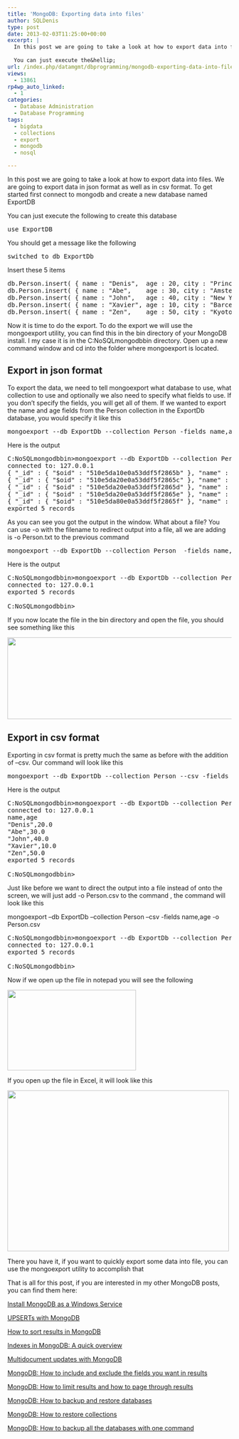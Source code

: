 ```yaml
---
title: 'MongoDB: Exporting data into files'
author: SQLDenis
type: post
date: 2013-02-03T11:25:00+00:00
excerpt: |
  In this post we are going to take a look at how to export data into files. We are going to export data in json format as well as in csv format. To get started first connect to mongodb and create a new database named ExportDB
  
  You can just execute the&hellip;
url: /index.php/datamgmt/dbprogramming/mongodb-exporting-data-into-files/
views:
  - 13861
rp4wp_auto_linked:
  - 1
categories:
  - Database Administration
  - Database Programming
tags:
  - bigdata
  - collections
  - export
  - mongodb
  - nosql

---
```

In this post we are going to take a look at how to export data into files. We are going to export data in json format as well as in csv format. To get started first connect to mongodb and create a new database named ExportDB

You can just execute the following to create this database

<pre>use ExportDB</pre>

You should get a message like the following

<pre>switched to db ExportDb</pre>

Insert these 5 items

<pre>db.Person.insert( { name : "Denis",  age : 20, city : "Princeton" } )
db.Person.insert( { name : "Abe",    age : 30, city : "Amsterdam" } )
db.Person.insert( { name : "John",   age : 40, city : "New York"  } )
db.Person.insert( { name : "Xavier", age : 10, city : "Barcelona" } )
db.Person.insert( { name : "Zen",    age : 50, city : "Kyoto"     } )</pre>

Now it is time to do the export. To do the export we will use the mongoexport utility, you can find this in the bin directory of your MongoDB install. I my case it is in the C:NoSQLmongodbbin directory. Open up a new command window and cd into the folder where mongoexport is located.

## Export in json format

To export the data, we need to tell mongoexport what database to use, what collection to use and optionally we also need to specify what fields to use. If you don&#8217;t specify the fields, you will get all of them. If we wanted to export the name and age fields from the Person collection in the ExportDb database, you would specify it like this

<pre>mongoexport --db ExportDb --collection Person -fields name,age</pre>

Here is the output

<pre>C:NoSQLmongodbbin&gt;mongoexport --db ExportDb --collection Person -fields name,age
connected to: 127.0.0.1
{ "_id" : { "$oid" : "510e5da10e0a53ddf5f2865b" }, "name" : "Denis", "age" : 20 }
{ "_id" : { "$oid" : "510e5da20e0a53ddf5f2865c" }, "name" : "Abe", "age" : 30 }
{ "_id" : { "$oid" : "510e5da20e0a53ddf5f2865d" }, "name" : "John", "age" : 40 }
{ "_id" : { "$oid" : "510e5da20e0a53ddf5f2865e" }, "name" : "Xavier", "age" : 10 }
{ "_id" : { "$oid" : "510e5da80e0a53ddf5f2865f" }, "name" : "Zen", "age" : 50 }
exported 5 records</pre>

As you can see you got the output in the window. What about a file? You can use -o with the filename to redirect output into a file, all we are adding is -o Person.txt to the previous command

<pre>mongoexport --db ExportDb --collection Person  -fields name,age -o Person.txt</pre>

Here is the output

<pre>C:NoSQLmongodbbin&gt;mongoexport --db ExportDb --collection Person  -fields name,age -o Person.txt
connected to: 127.0.0.1
exported 5 records

C:NoSQLmongodbbin&gt;</pre>

If you now locate the file in the bin directory and open the file, you should see something like this

<div class="image_block">
  <a href="/wp-content/uploads/blogs/DataMgmt/Denis/mongo/PersonOutput.PNG?mtime=1359896992"><img alt="" src="/wp-content/uploads/blogs/DataMgmt/Denis/mongo/PersonOutput.PNG?mtime=1359896992" width="660" height="184" /></a>
</div>

## Export in csv format

Exporting in csv format is pretty much the same as before with the addition of &#8211;csv. Our command will look like this

<pre>mongoexport --db ExportDb --collection Person --csv -fields name,age</pre>

Here is the output

<pre>C:NoSQLmongodbbin&gt;mongoexport --db ExportDb --collection Person --csv -fields name,age
connected to: 127.0.0.1
name,age
"Denis",20.0
"Abe",30.0
"John",40.0
"Xavier",10.0
"Zen",50.0
exported 5 records

C:NoSQLmongodbbin&gt;</pre>

Just like before we want to direct the output into a file instead of onto the screen, we will just add -o Person.csv to the command , the command will look like this

mongoexport &#8211;db ExportDb &#8211;collection Person &#8211;csv -fields name,age -o Person.csv

<pre>C:NoSQLmongodbbin&gt;mongoexport --db ExportDb --collection Person --csv -fields name,age -o Person.csv
connected to: 127.0.0.1
exported 5 records

C:NoSQLmongodbbin&gt;</pre>

Now if we open up the file in notepad you will see the following

<div class="image_block">
  <a href="/wp-content/uploads/blogs/DataMgmt/Denis/mongo/PersonOutputCsv.PNG?mtime=1359897545"><img alt="" src="/wp-content/uploads/blogs/DataMgmt/Denis/mongo/PersonOutputCsv.PNG?mtime=1359897545" width="289" height="181" /></a>
</div>

If you open up the file in Excel, it will look like this

<div class="image_block">
  <a href="/wp-content/uploads/blogs/DataMgmt/Denis/mongo/PersonOutputExcel.PNG?mtime=1359897556"><img alt="" src="/wp-content/uploads/blogs/DataMgmt/Denis/mongo/PersonOutputExcel.PNG?mtime=1359897556" width="498" height="362" /></a>
</div>

There you have it, if you want to quickly export some data into file, you can use the mongoexport utility to accomplish that

That is all for this post, if you are interested in my other MongoDB posts, you can find them here:
  
[Install MongoDB as a Windows Service][1]
  
[UPSERTs with MongoDB][2]
  
[How to sort results in MongoDB][3]
  
[Indexes in MongoDB: A quick overview][4]
  
[Multidocument updates with MongoDB][5]
  
[MongoDB: How to include and exclude the fields you want in results][6]
  
[MongoDB: How to limit results and how to page through results][7]
  
[MongoDB: How to backup and restore databases][8]
  
[MongoDB: How to restore collections][9]
  
[MongoDB: How to backup all the databases with one command][10]

 [1]: /index.php/DataMgmt/DBProgramming/creating-mongodb-as-a-service
 [2]: /index.php/DataMgmt/DBProgramming/doing-upserts-in-mongodb
 [3]: /index.php/DataMgmt/DBProgramming/mongodb-how-to-sort-results
 [4]: /index.php/DataMgmt/DBProgramming/indexes-in-mongodb
 [5]: /index.php/DataMgmt/DBProgramming/multidocument-updates-with-mongodb
 [6]: /index.php/DataMgmt/DBProgramming/mongodb-how-to-include-and
 [7]: /index.php/DataMgmt/DBAdmin/MSSQLServerAdmin/mongodb-how-to-limit-results
 [8]: /index.php/DataMgmt/DBAdmin/MSSQLServerAdmin/mongodb-backup-and-restore-databases
 [9]: /index.php/DataMgmt/DBAdmin/mongodb-how-to-restore-collections
 [10]: /index.php/DataMgmt/DBAdmin/mongodb-how-to-backup-all